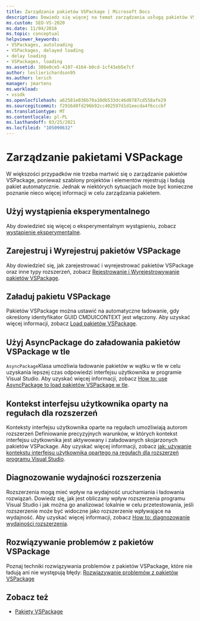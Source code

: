 ```yaml
---
title: Zarządzanie pakietów VSPackage | Microsoft Docs
description: Dowiedz się więcej na temat zarządzania usługą pakietów VSPackage, aby wiedzieć, kiedy można po prostu użyć domyślnego zarządzania pakietu VSPackage, które jest dostępne w programie Visual Studio, oraz jak i kiedy należy je dostosować.
ms.custom: SEO-VS-2020
ms.date: 11/04/2016
ms.topic: conceptual
helpviewer_keywords:
- VSPackages, autoloading
- VSPackages, delayed loading
- delay loading
- VSPackages, loading
ms.assetid: 386e0ce5-4107-4164-b0cd-1cf43eb5e7cf
author: leslierichardson95
ms.author: lerich
manager: jmartens
ms.workload:
- vssdk
ms.openlocfilehash: a62581e036b70a10db533dc46d0787cd558afe29
ms.sourcegitcommit: f2916d8fd296b92cc402597d1d1eecda4f6cccbf
ms.translationtype: MT
ms.contentlocale: pl-PL
ms.lasthandoff: 03/25/2021
ms.locfileid: "105090632"
---
```

# <a name="manage-vspackages"></a>Zarządzanie pakietami VSPackage
W większości przypadków nie trzeba martwić się o zarządzanie pakietów VSPackage, ponieważ szablony projektów i elementów rejestrują i ładują pakiet automatycznie. Jednak w niektórych sytuacjach może być konieczne poznanie nieco więcej informacji w celu zarządzania pakietem.

## <a name="use-the-experimental-instance"></a>Użyj wystąpienia eksperymentalnego
 Aby dowiedzieć się więcej o eksperymentalnym wystąpieniu, zobacz [wystąpienie eksperymentalne](../extensibility/the-experimental-instance.md).

## <a name="register-and-unregister-vspackages"></a>Zarejestruj i Wyrejestruj pakietów VSPackage
 Aby dowiedzieć się, jak zarejestrować i wyrejestrować pakietów VSPackage oraz inne typy rozszerzeń, zobacz [Rejestrowanie i Wyrejestrowywanie pakietów VSPackage](../extensibility/registering-and-unregistering-vspackages.md).

## <a name="load-a-vspackage"></a>Załaduj pakietu VSPackage
 Pakietów VSPackage można ustawić na automatyczne ładowanie, gdy określony identyfikator GUID CMDUICONTEXT jest włączony. Aby uzyskać więcej informacji, zobacz [Load pakietów VSPackage](../extensibility/loading-vspackages.md).

## <a name="use-asyncpackage-to-load-vspackages-in-the-background"></a>Użyj AsyncPackage do załadowania pakietów VSPackage w tle
 `AsyncPackage`Klasa umożliwia ładowanie pakietów w wątku w tle w celu uzyskania lepszej czas odpowiedzi interfejsu użytkownika w programie Visual Studio. Aby uzyskać więcej informacji, zobacz [How to: use AsyncPackage to load pakietów VSPackage w tle](../extensibility/how-to-use-asyncpackage-to-load-vspackages-in-the-background.md).

## <a name="rule-based-ui-context-for-extensions"></a>Kontekst interfejsu użytkownika oparty na regułach dla rozszerzeń
 Konteksty interfejsu użytkownika oparte na regułach umożliwiają autorom rozszerzeń Definiowanie precyzyjnych warunków, w których kontekst interfejsu użytkownika jest aktywowany i załadowanych skojarzonych pakietów VSPackage. Aby uzyskać więcej informacji, zobacz [jak: używanie kontekstu interfejsu użytkownika opartego na regułach dla rozszerzeń programu Visual Studio](../extensibility/how-to-use-rule-based-ui-context-for-visual-studio-extensions.md).

## <a name="diagnose-extension-performance"></a>Diagnozowanie wydajności rozszerzenia
Rozszerzenia mogą mieć wpływ na wydajność uruchamiania i ładowania rozwiązań. Dowiedz się, jak jest obliczany wpływ rozszerzenia programu Visual Studio i jak można go analizować lokalnie w celu przetestowania, jeśli rozszerzenie może być widoczne jako rozszerzenie wpływające na wydajność. Aby uzyskać więcej informacji, zobacz [How to: diagnozowanie wydajności rozszerzenia](how-to-diagnose-extension-performance.md).

## <a name="troubleshoot-vspackages"></a>Rozwiązywanie problemów z pakietów VSPackage
 Poznaj techniki rozwiązywania problemów z pakietów VSPackage, które nie ładują ani nie występują błędy: [Rozwiązywanie problemów z pakietów VSPackage](../extensibility/troubleshooting-vspackages.md)

## <a name="see-also"></a>Zobacz też
- [Pakiety VSPackage](../extensibility/internals/vspackages.md)

